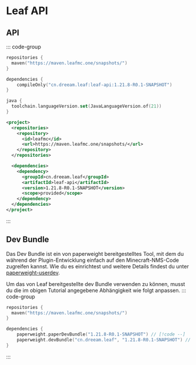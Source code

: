 # Leaf API

## API

::: code-group

```kotlin [build.gradle.kts]
repositories {
  maven("https://maven.leafmc.one/snapshots/")
}

dependencies {
    compileOnly("cn.dreeam.leaf:leaf-api:1.21.8-R0.1-SNAPSHOT")
}

java {
  toolchain.languageVersion.set(JavaLanguageVersion.of(21))
}
```

```xml [pom.xml]
<project>
  <repositories>
    <repository>
      <id>leafmc</id>
      <url>https://maven.leafmc.one/snapshots/</url>
    </repository>
  </repositories>

  <dependencies>
    <dependency>
      <groupId>cn.dreeam.leaf</groupId>
      <artifactId>leaf-api</artifactId>
      <version>1.21.8-R0.1-SNAPSHOT</version>
      <scope>provided</scope>
    </dependency>
  </dependencies>
</project>
```

:::

## Dev Bundle

Das Dev Bundle ist ein von paperweight bereitgestelltes Tool, mit dem du während der Plugin-Entwicklung einfach auf den Minecraft-NMS-Code zugreifen kannst.
Wie du es einrichtest und weitere Details findest du unter [paperweight-userdev](https://docs.papermc.io/paper/dev/userdev/).

Um das von Leaf bereitgestellte dev Bundle verwenden zu können, musst du die im obigen Tutorial angegebene Abhängigkeit wie folgt anpassen.
::: code-group

```kotlin [build.gradle.kts]
repositories {
  maven("https://maven.leafmc.one/snapshots/")
}

dependencies {
    paperweight.paperDevBundle("1.21.8-R0.1-SNAPSHOT") // [!code --]
    paperweight.devBundle("cn.dreeam.leaf", "1.21.8-R0.1-SNAPSHOT") // [!code ++]
}
```

:::
